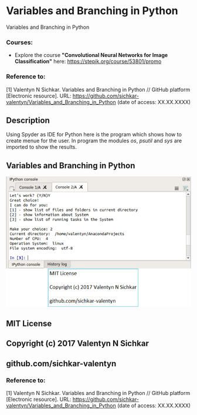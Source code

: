 # Variables and Branching in Python
Variables and Branching in Python

### Courses:
* Explore the course **"Convolutional Neural Networks for Image Classification"** here: https://stepik.org/course/53801/promo

### Reference to:
[1] Valentyn N Sichkar. Variables and Branching in Python // GitHub platform [Electronic resource]. URL: https://github.com/sichkar-valentyn/Variables_and_Branching_in_Python (date of access: XX.XX.XXXX)

## Description
Using Spyder as IDE for Python here is the program which shows how to create menue for the user.
In program the modules _os_, _psutil_ and _sys_ are imported to show the results.

## Variables and Branching in Python
![Result](images/Variables_and_Branching_in_Python.png)

## MIT License
## Copyright (c) 2017 Valentyn N Sichkar
## github.com/sichkar-valentyn
### Reference to:
[1] Valentyn N Sichkar. Variables and Branching in Python // GitHub platform [Electronic resource]. URL: https://github.com/sichkar-valentyn/Variables_and_Branching_in_Python (date of access: XX.XX.XXXX)
